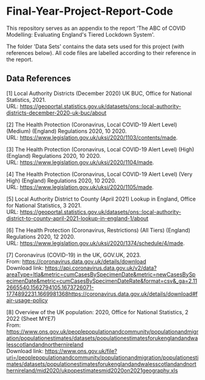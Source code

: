 # Final-Year-Project-Report-Code

This repository serves as an appendix to the report 'The ABC of COVID Modelling: Evaluating England's Tiered Lockdown System'.

The folder 'Data Sets' contains the data sets used for this project (with references below). All code files are labelled according to their reference in the report. 

## Data References
<a id="1">[1]</a> 
Local Authority Districts (December 2020) UK BUC, Office for National Statistics, 2021.  
URL: https://geoportal.statistics.gov.uk/datasets/ons::local-authority-districts-december-2020-uk-buc/about

<a id="2">[2]</a> 
The Health Protection (Coronavirus, Local COVID-19 Alert Level)
(Medium) (England) Regulations 2020, 10 2020.  
URL: https://www.legislation.gov.uk/uksi/2020/1103/contents/made.

<a id="3">[3]</a> 
The Health Protection (Coronavirus, Local COVID-19 Alert Level)
(High) (England) Regulations 2020, 10 2020.  
URL: https://www.legislation.gov.uk/uksi/2020/1104/made.

<a id="4">[4]</a> 
The Health Protection (Coronavirus, Local COVID-19 Alert Level) (Very
High) (England) Regulations 2020, 10 2020.  
URL: https://www.legislation.gov.uk/uksi/2020/1105/made.

<a id="5">[5]</a> 
Local Authority District to County (April 2021) Lookup in England, Office for National Statistics, 3
2021.  
URL: https://geoportal.statistics.gov.uk/datasets/ons::local-authority-district-to-county-april-2021-lookup-in-england-1/about

<a id="6">[6]</a> 
The Health Protection (Coronavirus, Restrictions) (All Tiers) (England)
Regulations 2020, 12 2020.  
URL: https://www.legislation.gov.uk/uksi/2020/1374/schedule/4/made.

<a id="7">[7]</a> 
Coronavirus (COVID-19) in the UK, GOV.UK, 2023.  
From: https://coronavirus.data.gov.uk/details/download  
Download link: https://api.coronavirus.data.gov.uk/v2/data?areaType=ltla&metric=cumCasesBySpecimenDate&metric=newCasesBySpecimenDate&metric=cumCasesBySpecimenDateRate&format=csv&_ga=2.112665540.1562794105.1673726071-1774892231.1669981368https://coronavirus.data.gov.uk/details/download#fair-usage-policy

<a id="8">[8]</a> 
Overview of the UK population: 2020, Office for National Statistics, 2 2022 (Sheet MYE7)  
From: https://www.ons.gov.uk/peoplepopulationandcommunity/populationandmigration/populationestimates/datasets/populationestimatesforukenglandandwalesscotlandandnorthernireland  
Download link: https://www.ons.gov.uk/file?uri=/peoplepopulationandcommunity/populationandmigration/populationestimates/datasets/populationestimatesforukenglandandwalesscotlandandnorthernireland/mid2020/ukpopestimatesmid2020on2021geography.xls
